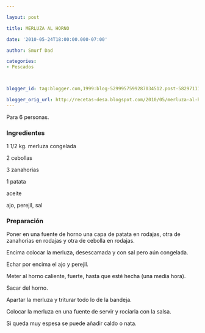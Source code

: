 ```yaml
---

layout: post

title: MERLUZA AL HORNO

date: '2010-05-24T18:00:00.000-07:00'

author: Smurf Dad

categories:
- Pescados



blogger_id: tag:blogger.com,1999:blog-5299957599287034512.post-5829711149183554437

blogger_orig_url: http://recetas-desa.blogspot.com/2010/05/merluza-al-horno.html
---
```


Para 6 personas.

<h3>Ingredientes</h3>

1 1/2 kg. merluza congelada

2 cebollas

3 zanahorias

1 patata

aceite

ajo, perejil, sal

<h3>Preparación</h3>

Poner en una fuente de horno una capa de patata en rodajas, otra de zanahorias en rodajas y otra de cebolla en rodajas.

Encima colocar la merluza, desescamada y con sal pero aún congelada.

Echar por encima el ajo y perejil.

Meter al horno caliente, fuerte, hasta que esté hecha (una media hora).

Sacar del horno.

Apartar la merluza y triturar todo lo de la bandeja.

Colocar la merluza en una fuente de servir y rociarla con la salsa.

Si queda muy espesa se puede añadir caldo o nata.

